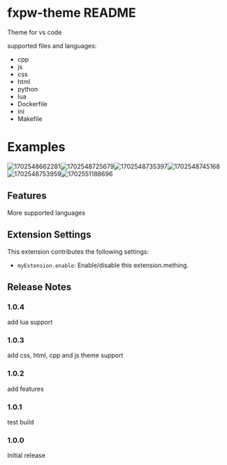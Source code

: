 # fxpw-theme README

Theme for vs code

supported files and languages:

* cpp
* js
* css
* html
* python
* lua
* Dockerfile
* ini
* Makefile

# Examples

![1702548662281](image/README/1702548662281.png)![1702548725679](image/README/1702548725679.png)![1702548735397](image/README/1702548735397.png)![1702548745168](image/README/1702548745168.png)![1702548753959](image/README/1702548753959.png)![1702551188696](image/README/1702551188696.png)

## Features

More supported languages

## Extension Settings

This extension contributes the following settings:

* `myExtension.enable`: Enable/disable this extension.mething.

## Release Notes

### 1.0.4

add lua support

### 1.0.3

add css, html, cpp and js theme support

### 1.0.2

add features

### 1.0.1

test build

### 1.0.0

Initial release
